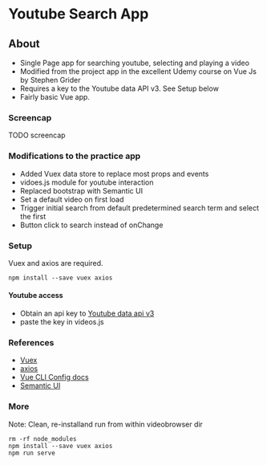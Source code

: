 # Youtube Search App

## About

 - Single Page app for searching youtube, selecting and playing a video
 - Modified from the project app in the excellent Udemy course on Vue Js by Stephen Grider
 - Requires a key to the Youtube data API v3. See Setup below
 - Fairly basic Vue app.

### Screencap

TODO screencap

### Modifications to the practice app

 - Added Vuex data store to replace most props and events
 - vidoes.js module for youtube interaction
 - Replaced bootstrap with Semantic UI
 - Set a default video on first load
 - Trigger initial search from default predetermined search term and select the first
 - Button click to search instead of onChange

 ### Setup

Vuex and axios are required.
```
npm install --save vuex axios
```

#### Youtube access

  - Obtain an api key to [Youtube data api v3](https://developers.google.com/youtube/v3/)
  - paste the key in videos.js

### References

 - [Vuex](https://vuex.vuejs.org/)
 - [axios](https://www.axios.com/)
 - [Vue CLI Config docs ](https://cli.vuejs.org/config/)
 - [Semantic UI](https://semantic-ui.com)


### More

Note: Clean, re-installand run from within videobrowser dir
```
rm -rf node_modules
npm install --save vuex axios
npm run serve
```

 